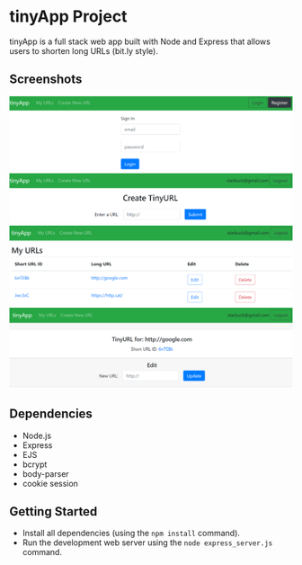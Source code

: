 # tinyApp Project

tinyApp is a full stack web app built with Node and Express that allows users to shorten long URLs (bit.ly style).

## Screenshots

!["Screenshot of Sign-Up page"](https://github.com/ChibweMw/tinyAppProject/blob/master/docs/signup-page.png)
!["Screenshot of New Link page"](https://github.com/ChibweMw/tinyAppProject/blob/master/docs/new-link-page.png)
!["Screenshot of populated URLs page"](https://github.com/ChibweMw/tinyAppProject/blob/master/docs/populated-urls-page.png)
!["Screenshot of URL edit page"](https://github.com/ChibweMw/tinyAppProject/blob/master/docs/urls-edit-page.png)

## Dependencies

- Node.js
- Express
- EJS
- bcrypt
- body-parser
- cookie session

## Getting Started

- Install all dependencies (using the `npm install` command).
- Run the development web server using the `node express_server.js` command.
